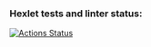 ### Hexlet tests and linter status:
[![Actions Status](https://github.com/kazanmarat/python-project-83/actions/workflows/hexlet-check.yml/badge.svg)](https://github.com/kazanmarat/python-project-83/actions)